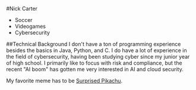 #Nick Carter

* Soccer
* Videogames
* Cybersecurity

##Technical Background
I don't have a ton of programming experience besides the basics in Java, Python, and C. I do have a lot of experience in the field of cybersecurity, having been studying cyber since my junior year of high school. I primarily like to focus with risk and compliance, but the recent "AI boom" has gotten me very interested in AI and cloud security.


My favorite meme has to be [Surprised Pikachu](https://media.wired.com/photos/5f87340d114b38fa1f8339f9/master/w_1600,c_limit/Ideas_Surprised_Pikachu_HD.jpg).
